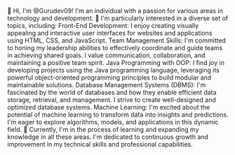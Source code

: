 👋 Hi, I'm @Gurudev09! I'm an individual with a passion for various areas in technology and development.
👀 I'm particularly interested in a diverse set of topics, including:
Front-End Development: I enjoy creating visually appealing and interactive user interfaces for websites and applications using HTML, CSS, and JavaScript.
Team Management Skills: I'm committed to honing my leadership abilities to effectively coordinate and guide teams in achieving shared goals. I value communication, collaboration, and maintaining a positive team spirit.
Java Programming with OOP: I find joy in developing projects using the Java programming language, leveraging its powerful object-oriented programming principles to build modular and maintainable solutions.
Database Management Systems (DBMS): I'm fascinated by the world of databases and how they enable efficient data storage, retrieval, and management. I strive to create well-designed and optimized database systems.
Machine Learning: I'm excited about the potential of machine learning to transform data into insights and predictions. I'm eager to explore algorithms, models, and applications in this dynamic field.
🌱 Currently, I'm in the process of learning and expanding my knowledge in all these areas. I'm dedicated to continuous growth and improvement in my technical skills and professional capabilities.
